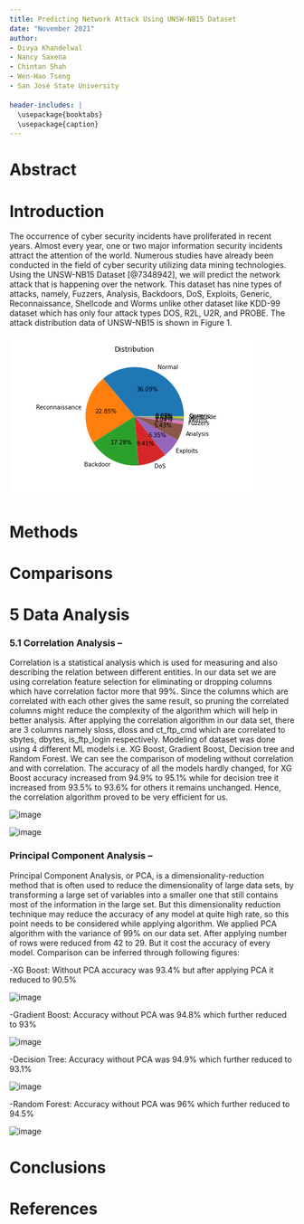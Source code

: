 ```yaml
---
title: Predicting Network Attack Using UNSW-NB15 Dataset
date: "November 2021"
author: 
- Divya Khandelwal
- Nancy Saxena 
- Chintan Shah
- Wen-Hao Tseng
- San José State University

header-includes: |
  \usepackage{booktabs}
  \usepackage{caption}
---
```


# Abstract

# Introduction
The occurrence of cyber security incidents have proliferated in recent years. Almost every year, one or two major information security incidents attract the attention of the world. Numerous studies have already been conducted in the field of cyber security utilizing data mining technologies. Using the UNSW-NB15 Dataset [@7348942], we will predict the network attack that is happening over the network. This dataset has nine types of attacks, namely, Fuzzers, Analysis, Backdoors, DoS, Exploits, Generic, Reconnaissance, Shellcode and Worms unlike other dataset like KDD-99 dataset which has only four attack types DOS, R2L, U2R, and PROBE. The attack distribution data of UNSW-NB15 is shown in Figure 1.  

![Figure 1](../distribution_pie_chart.png)

# Methods

# Comparisons

# 5 Data Analysis
### 5.1 Correlation Analysis – 
Correlation is a statistical analysis which is used for measuring and also describing the relation between different entities. In our data set we are using correlation feature selection for eliminating or dropping columns which have correlation factor more that 99%. Since the columns which are correlated with each other gives the same result, so pruning the correlated columns might reduce the complexity of the algorithm which will help in better analysis. After applying the correlation algorithm in our data set, there are 3 columns namely sloss, dloss and ct_ftp_cmd which are correlated to sbytes, dbytes, is_ftp_login respectively. Modeling of dataset was done using 4 different ML models i.e. XG Boost, Gradient Boost, Decision tree and Random Forest. We can see the comparison of modeling without correlation and with correlation. The accuracy of all the models hardly changed, for XG Boost accuracy increased from 94.9% to 95.1% while for decision tree it increased from 93.5% to 93.6% for others it remains unchanged. Hence, the correlation algorithm proved to be very efficient for us.

![image](https://user-images.githubusercontent.com/24936584/142936166-788579a3-0952-4b77-8a53-b97b87a74c6c.png)

![image](https://user-images.githubusercontent.com/24936584/142936128-14ee5b96-b926-4216-9554-610a855abe2f.png)

### Principal Component Analysis – 
Principal Component Analysis, or PCA, is a dimensionality-reduction method that is often used to reduce the dimensionality of large data sets, by transforming a large set of variables into a smaller one that still contains most of the information in the large set. But this dimensionality reduction technique may reduce the accuracy of any model at quite high rate, so this point needs to be considered while applying algorithm. We applied PCA algorithm with the variance of 99% on our data set. After applying number of rows were reduced from 42 to 29. But it cost the accuracy of every model.
Comparison can be inferred through following figures: 

-XG Boost: Without PCA accuracy was 93.4% but after applying PCA it reduced to 90.5%

![image](https://user-images.githubusercontent.com/24936584/142938935-70dfac8d-d46e-4579-b1fe-8f366ba9d9af.png)

-Gradient Boost: Accuracy without PCA was 94.8% which further reduced to 93%

![image](https://user-images.githubusercontent.com/24936584/142938889-34a60642-f0a3-4f4c-8f32-185c6e32be7b.png)

-Decision Tree: Accuracy without PCA was 94.9% which further reduced to 93.1%

![image](https://user-images.githubusercontent.com/24936584/142938843-38bb4166-b3a7-476d-988d-c600a18346e6.png)

-Random Forest: Accuracy without PCA was 96% which further reduced to 94.5%

![image](https://user-images.githubusercontent.com/24936584/142938794-cca3d728-969b-4c3b-bfa4-2fb1185e7d64.png)


# Conclusions


# References
